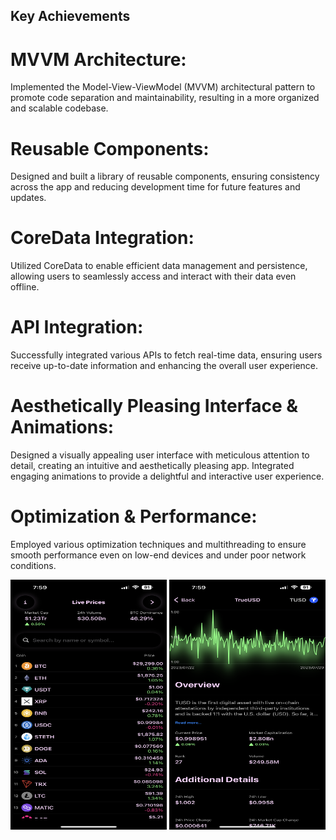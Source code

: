 
 ## Key Achievements

# MVVM Architecture: 
   Implemented the Model-View-ViewModel (MVVM) architectural pattern to promote code separation and maintainability, resulting in a more organized and scalable codebase.

# Reusable Components: 
   Designed and built a library of reusable components, ensuring consistency across the app and reducing development time for future features and updates.

# CoreData Integration: 
   Utilized CoreData to enable efficient data management and persistence, allowing users to seamlessly access and interact with their data even offline.

# API Integration: 
   Successfully integrated various APIs to fetch real-time data, ensuring users receive up-to-date information and enhancing the overall user experience.

# Aesthetically Pleasing Interface & Animations: 
   Designed a visually appealing user interface with meticulous attention to detail, creating an intuitive and aesthetically pleasing app. Integrated engaging animations to provide a 
   delightful and interactive user experience.

# Optimization & Performance: 
   Employed various optimization techniques and multithreading to ensure smooth performance even on low-end devices and under poor network conditions.


<img width="250" height = "400" alt="Screenshot 2023-01-27 at 6 35 25 PM copy" src="https://github.com/ohunmamajon/CryptoTracker/blob/main/10E3AA30-D8DE-401F-BB11-8F9FBA5875EA.png"> <img width="250" height = "400" alt="Screenshot 2023-01-27 at 6 35 25 PM copy" src="https://github.com/ohunmamajon/CryptoTracker/blob/main/BBB39B31-B83C-4BD1-80C9-9F6914C09C80.png">

